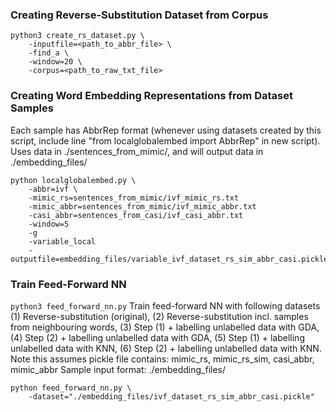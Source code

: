 ### Creating Reverse-Substitution Dataset from Corpus
```
python3 create_rs_dataset.py \
    -inputfile=<path_to_abbr_file> \
    -find_a \
    -window=20 \
    -corpus=<path_to_raw_txt_file>
```

### Creating Word Embedding Representations from Dataset Samples
Each sample has AbbrRep format (whenever using datasets created by this script, include line "from localglobalembed import AbbrRep" in new script).
Uses data in ./sentences_from_mimic/, and will output data in ./embedding_files/
```
python localglobalembed.py \
    -abbr=ivf \ 
    -mimic_rs=sentences_from_mimic/ivf_mimic_rs.txt
    -mimic_abbr=sentences_from_mimic/ivf_mimic_abbr.txt
    -casi_abbr=sentences_from_casi/ivf_casi_abbr.txt 
    -window=5 
    -g 
    -variable_local 
    -outputfile=embedding_files/variable_ivf_dataset_rs_sim_abbr_casi.pickle
```


### Train Feed-Forward NN
`python3 feed_forward_nn.py`
Train feed-forward NN with following datasets (1) Reverse-substitution (original), (2) Reverse-substitution incl. samples from neighbouring words, (3) Step (1) + labelling unlabelled data with GDA, (4) Step (2) + labelling unlabelled data with GDA, (5) Step (1) + labelling unlabelled data with KNN, (6) Step (2) + labelling unlabelled data with KNN. Note this assumes pickle file contains: mimic_rs, mimic_rs_sim, casi_abbr, mimic_abbr
    Sample input format: ./embedding_files/
```
python feed_forward_nn.py \
    -dataset="./embedding_files/ivf_dataset_rs_sim_abbr_casi.pickle"
```
